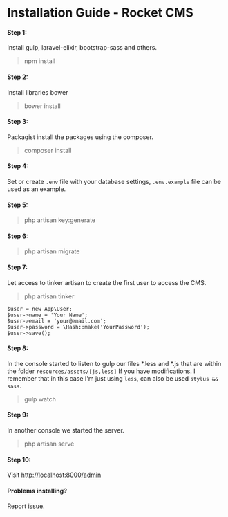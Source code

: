 
# Installation Guide - Rocket CMS

#### Step 1: 
Install gulp, laravel-elixir, bootstrap-sass and others.
> npm install

#### Step 2:
Install libraries bower
> bower install

#### Step 3:
Packagist install the packages using the composer.
> composer install

#### Step 4:
Set or create `.env` file with your database settings, `.env.example` file can be used as an example.

#### Step 5:
> php artisan key:generate

#### Step 6:
> php artisan migrate

#### Step 7:
Let access to tinker artisan to create the first user to access the CMS.

> php artisan tinker 

```shell
$user = new App\User;
$user->name = 'Your Name';
$user->email = 'your@email.com';
$user->password = \Hash::make('YourPassword');
$user->save(); 
```

#### Step 8:
In the console started to listen to gulp our files *.less and *.js that are within the folder `resources/assets/[js,less]` If you have modifications. I remember that in this case I'm just using `less`, can also be used `stylus && sass`.
> gulp watch

#### Step 9:
In another console we started the server.
> php artisan serve

#### Step 10:
Visit <a href="http://localhost:8000/admin">http://localhost:8000/admin</a>


#### Problems installing?
Report [issue](https://github.com/odirleiborgert/rocket-cms/issues).